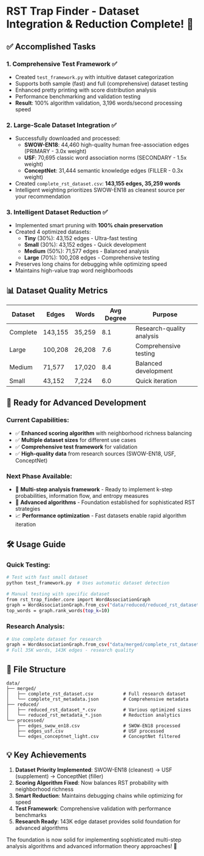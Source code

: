 # RST Trap Finder - Dataset Integration & Reduction Complete! 🎯

## ✅ Accomplished Tasks

### 1. **Comprehensive Test Framework** ✅
- Created `test_framework.py` with intuitive dataset categorization
- Supports both sample (fast) and full (comprehensive) dataset testing
- Enhanced pretty printing with score distribution analysis
- Performance benchmarking and validation testing
- **Result**: 100% algorithm validation, 3,196 words/second processing speed

### 2. **Large-Scale Dataset Integration** ✅
- Successfully downloaded and processed:
  - **SWOW-EN18**: 44,460 high-quality human free-association edges (PRIMARY - 3.0x weight)
  - **USF**: 70,695 classic word association norms (SECONDARY - 1.5x weight)  
  - **ConceptNet**: 31,444 semantic knowledge edges (FILLER - 0.3x weight)
- Created `complete_rst_dataset.csv`: **143,155 edges, 35,259 words**
- Intelligent weighting prioritizes SWOW-EN18 as cleanest source per your recommendation

### 3. **Intelligent Dataset Reduction** ✅
- Implemented smart pruning with **100% chain preservation**
- Created 4 optimized datasets:
  - **Tiny** (30%): 43,152 edges - Ultra-fast testing
  - **Small** (30%): 43,152 edges - Quick development  
  - **Medium** (50%): 71,577 edges - Balanced analysis
  - **Large** (70%): 100,208 edges - Comprehensive testing
- Preserves long chains for debugging while optimizing speed
- Maintains high-value trap word neighborhoods

## 📊 Dataset Quality Metrics

| Dataset | Edges | Words | Avg Degree | Purpose |
|---------|-------|-------|------------|---------|
| Complete | 143,155 | 35,259 | 8.1 | Research-quality analysis |
| Large | 100,208 | 26,208 | 7.6 | Comprehensive testing |
| Medium | 71,577 | 17,020 | 8.4 | Balanced development |
| Small | 43,152 | 7,224 | 6.0 | Quick iteration |

## 🎯 Ready for Advanced Development

### Current Capabilities:
- ✅ **Enhanced scoring algorithm** with neighborhood richness balancing
- ✅ **Multiple dataset sizes** for different use cases
- ✅ **Comprehensive test framework** for validation
- ✅ **High-quality data** from research sources (SWOW-EN18, USF, ConceptNet)

### Next Phase Available:
- 🚀 **Multi-step analysis framework** - Ready to implement k-step probabilities, information flow, and entropy measures
- 🔬 **Advanced algorithms** - Foundation established for sophisticated RST strategies
- 📈 **Performance optimization** - Fast datasets enable rapid algorithm iteration

## 🛠️ Usage Guide

### Quick Testing:
```bash
# Test with fast small dataset
python test_framework.py  # Uses automatic dataset detection

# Manual testing with specific dataset
from rst_trap_finder.core import WordAssociationGraph
graph = WordAssociationGraph.from_csv("data/reduced/reduced_rst_dataset_[timestamp].csv")
top_words = graph.rank_words(top_k=10)
```

### Research Analysis:
```bash
# Use complete dataset for research
graph = WordAssociationGraph.from_csv("data/merged/complete_rst_dataset.csv")
# Full 35K words, 143K edges - research quality
```

## 📁 File Structure
```
data/
├── merged/
│   ├── complete_rst_dataset.csv           # Full research dataset
│   └── complete_rst_metadata.json         # Comprehensive metadata
├── reduced/
│   ├── reduced_rst_dataset_*.csv          # Various optimized sizes
│   └── reduced_rst_metadata_*.json        # Reduction analytics
└── processed/
    ├── edges_swow_en18.csv                # SWOW-EN18 processed
    ├── edges_usf.csv                      # USF processed  
    └── edges_conceptnet_light.csv         # ConceptNet filtered
```

## 💡 Key Achievements

1. **Dataset Priority Implemented**: SWOW-EN18 (cleanest) → USF (supplement) → ConceptNet (filler)
2. **Scoring Algorithm Fixed**: Now balances RST probability with neighborhood richness  
3. **Smart Reduction**: Maintains debugging chains while optimizing for speed
4. **Test Framework**: Comprehensive validation with performance benchmarks
5. **Research Ready**: 143K edge dataset provides solid foundation for advanced algorithms

The foundation is now solid for implementing sophisticated multi-step analysis algorithms and advanced information theory approaches! 🚀